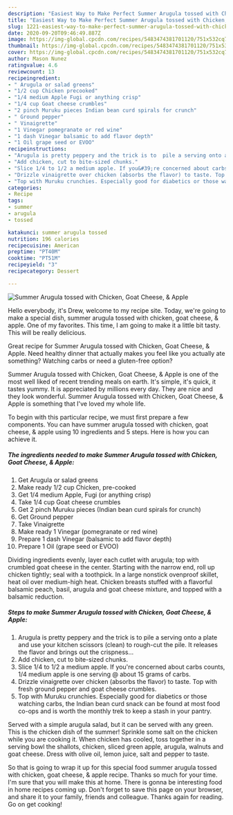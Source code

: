 ```yaml
---
description: "Easiest Way to Make Perfect Summer Arugula tossed with Chicken, Goat Cheese, &amp;amp; Apple"
title: "Easiest Way to Make Perfect Summer Arugula tossed with Chicken, Goat Cheese, &amp;amp; Apple"
slug: 1221-easiest-way-to-make-perfect-summer-arugula-tossed-with-chicken-goat-cheese-and-amp-apple
date: 2020-09-20T09:46:49.887Z
image: https://img-global.cpcdn.com/recipes/5483474381701120/751x532cq70/summer-arugula-tossed-with-chicken-goat-cheese-apple-recipe-main-photo.jpg
thumbnail: https://img-global.cpcdn.com/recipes/5483474381701120/751x532cq70/summer-arugula-tossed-with-chicken-goat-cheese-apple-recipe-main-photo.jpg
cover: https://img-global.cpcdn.com/recipes/5483474381701120/751x532cq70/summer-arugula-tossed-with-chicken-goat-cheese-apple-recipe-main-photo.jpg
author: Mason Nunez
ratingvalue: 4.6
reviewcount: 13
recipeingredient:
- " Arugula or salad greens"
- "1/2 cup Chicken precooked"
- "1/4 medium Apple Fugi or anything crisp"
- "1/4 cup Goat cheese crumbles"
- "2 pinch Muruku pieces Indian bean curd spirals for crunch"
- " Ground pepper"
- " Vinaigrette"
- "1 Vinegar pomegranate or red wine"
- "1 dash Vinegar balsamic to add flavor depth"
- "1 Oil grape seed or EVOO"
recipeinstructions:
- "Arugula is pretty peppery and the trick is to  pile a serving onto a plate and use your kitchen scissors (clean) to rough-cut the pile. It releases the flavor and brings out the crispness..."
- "Add chicken, cut to bite-sized chunks."
- "Slice 1/4 to 1/2 a medium apple. If you&#39;re concerned about carbs counts, 1/4 medium apple is one serving @ about 15 grams of carbs."
- "Drizzle vinaigrette over chicken (absorbs the flavor) to taste. Top with fresh ground pepper and goat cheese crumbles."
- "Top with Muruku crunchies. Especially good for diabetics or those watching carbs, the Indian bean curd snack can be found at most food co-ops and is worth the monthly trek to keep a stash in your pantry."
categories:
- Recipe
tags:
- summer
- arugula
- tossed

katakunci: summer arugula tossed 
nutrition: 196 calories
recipecuisine: American
preptime: "PT40M"
cooktime: "PT51M"
recipeyield: "3"
recipecategory: Dessert

---
```



![Summer Arugula tossed with Chicken, Goat Cheese, &amp; Apple](https://img-global.cpcdn.com/recipes/5483474381701120/751x532cq70/summer-arugula-tossed-with-chicken-goat-cheese-apple-recipe-main-photo.jpg)

Hello everybody, it's Drew, welcome to my recipe site. Today, we're going to make a special dish, summer arugula tossed with chicken, goat cheese, &amp; apple. One of my favorites. This time, I am going to make it a little bit tasty. This will be really delicious.

Great recipe for Summer Arugula tossed with Chicken, Goat Cheese, &amp; Apple. Need healthy dinner that actually makes you feel like you actually ate something? Watching carbs or need a gluten-free option?

Summer Arugula tossed with Chicken, Goat Cheese, &amp; Apple is one of the most well liked of recent trending meals on earth. It's simple, it's quick, it tastes yummy. It is appreciated by millions every day. They are nice and they look wonderful. Summer Arugula tossed with Chicken, Goat Cheese, &amp; Apple is something that I've loved my whole life.


To begin with this particular recipe, we must first prepare a few components. You can have summer arugula tossed with chicken, goat cheese, &amp; apple using 10 ingredients and 5 steps. Here is how you can achieve it.

<!--inarticleads1-->

##### The ingredients needed to make Summer Arugula tossed with Chicken, Goat Cheese, &amp; Apple:

1. Get  Arugula or salad greens
1. Make ready 1/2 cup Chicken, pre-cooked
1. Get 1/4 medium Apple, Fugi (or anything crisp)
1. Take 1/4 cup Goat cheese crumbles
1. Get 2 pinch Muruku pieces (Indian bean curd spirals for crunch)
1. Get  Ground pepper
1. Take  Vinaigrette
1. Make ready 1 Vinegar (pomegranate or red wine)
1. Prepare 1 dash Vinegar (balsamic to add flavor depth)
1. Prepare 1 Oil (grape seed or EVOO)


Dividing ingredients evenly, layer each cutlet with arugula; top with crumbled goat cheese in the center. Starting with the narrow end, roll up chicken tightly; seal with a toothpick. In a large nonstick ovenproof skillet, heat oil over medium-high heat. Chicken breasts stuffed with a flavorful balsamic peach, basil, arugula and goat cheese mixture, and topped with a balsamic reduction. 

<!--inarticleads2-->

##### Steps to make Summer Arugula tossed with Chicken, Goat Cheese, &amp; Apple:

1. Arugula is pretty peppery and the trick is to  pile a serving onto a plate and use your kitchen scissors (clean) to rough-cut the pile. It releases the flavor and brings out the crispness...
1. Add chicken, cut to bite-sized chunks.
1. Slice 1/4 to 1/2 a medium apple. If you&#39;re concerned about carbs counts, 1/4 medium apple is one serving @ about 15 grams of carbs.
1. Drizzle vinaigrette over chicken (absorbs the flavor) to taste. Top with fresh ground pepper and goat cheese crumbles.
1. Top with Muruku crunchies. Especially good for diabetics or those watching carbs, the Indian bean curd snack can be found at most food co-ops and is worth the monthly trek to keep a stash in your pantry.


Served with a simple arugula salad, but it can be served with any green. This is the chicken dish of the summer! Sprinkle some salt on the chicken while you are cooking it. When chicken has cooled, toss together in a serving bowl the shallots, chicken, sliced green apple, arugula, walnuts and goat cheese. Dress with olive oil, lemon juice, salt and pepper to taste. 

So that is going to wrap it up for this special food summer arugula tossed with chicken, goat cheese, &amp; apple recipe. Thanks so much for your time. I'm sure that you will make this at home. There is gonna be interesting food in home recipes coming up. Don't forget to save this page on your browser, and share it to your family, friends and colleague. Thanks again for reading. Go on get cooking!
